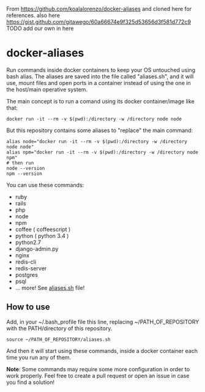 From https://github.com/koalalorenzo/docker-aliases and cloned here for references. also here
https://gist.github.com/gitawego/60a66674e9f325d53656d3f581d772c9
TODO add our own in here

# docker-aliases
Run commands inside docker containers to keep your OS untouched using bash alias. The aliases are saved into the file called "aliases.sh", and it will use, mount files and open ports in a container instead of using the one in the host/main operative system.

The main concept is to run a comand using its docker container/image like that:

    docker run -it --rm -v $(pwd):/directory -w /directory node node

But this repository contains some aliases to "replace" the main command:

    alias node="docker run -it --rm -v $(pwd):/directory -w /directory node node"
    alias npm="docker run -it --rm -v $(pwd):/directory -w /directory node npm"
    # then run
    node --version
    npm --version

You can use these commands:

 * ruby
 * rails
 * php
 * node
 * npm
 * coffee ( coffeescript )
 * python ( python 3.4 )
 * python2.7
 * django-admin.py
 * nginx
 * redis-cli
 * redis-server
 * postgres
 * psql
 * ... more! See [aliases.sh](aliases.sh) file!

## How to use
Add, in your ~/.bash_profile file this line, replacing ~/PATH_OF_REPOSITORY with the PATH/directory of this repository.

    source ~/PATH_OF_REPOSITORY/aliases.sh

And then it will start using these commands, inside a docker container each time you run any of them.

**Note**: Some commands may require some more configuration in order to work properly. Feel free to create a pull request or open an issue in case you find a solution!
